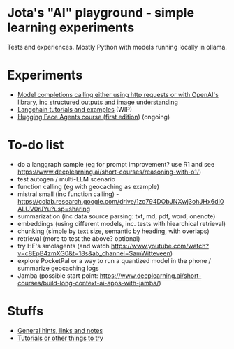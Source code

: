 # Jota's "AI" playground - simple learning experiments

Tests and experiences. Mostly Python with models running locally in ollama.

# Experiments

- [Model completions calling either using http requests or with OpenAI's library, inc structured outputs and image understanding](01.ModelCalling/README.md)
- [Langchain tutorials and examples](02.Langchain/README.md) (WIP)
- [Hugging Face Agents course (first edition)](10.HuggingFaceAgentsCourse/README.md) (ongoing)

# To-do list

- do a langgraph sample (eg for prompt improvement? use R1 and see https://www.deeplearning.ai/short-courses/reasoning-with-o1/)
- test autogen / multi-LLM scenario
- function calling (eg with geocaching as example)
- mistral small (inc function calling) - https://colab.research.google.com/drive/1zo794DObJNXwj3ohJHx6dI0ALUV0rJYu?usp=sharing
- summarization (inc data source parsing: txt, md, pdf, word, onenote)
- embeddings (using different models, inc. tests with hiearchical retrieval)
- chunking (simple by text size, semantic by heading, with overlaps)
- retrieval (more to test the above? optional)
- try HF's smolagents (and watch https://www.youtube.com/watch?v=c8EpB4zmXG0&t=18s&ab_channel=SamWitteveen)
- explore PocketPal or a way to run a quantized model in the phone / summarize geocaching logs
- Jamba (possible start point: https://www.deeplearning.ai/short-courses/build-long-context-ai-apps-with-jamba/)

# Stuffs

- [General hints, links and notes](GeneralNotes.md)
- [Tutorials or other things to try](TutorialsAndLinks.md)
